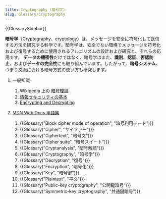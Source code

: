 ```yaml
---
title: Cryptography (暗号学)
slug: Glossary/Cryptography
---
```


{{GlossarySidebar}}

**暗号学**（Cryptography、cryptology）は、メッセージを安全に符号化して送信する方法を研究する科学です。暗号学は、安全でない環境でメッセージを符号化および復号するために使用されるアルゴリズムの設計および研究と、それらの応用です。 **データの機密性**だけではなく、暗号学はまた、**識別**、**認証**、**否認防止**、および**データの完全性**にも取り組んでいます。したがって、**暗号システム**、つまり文脈における暗号方式の使い方も研究します。

1. 一般知識

   1. Wikipedia 上の [暗号理論](https://ja.wikipedia.org/wiki/暗号理論)
   2. [情報セキュリティの基本](/ja/docs/Web/Security/Information_Security_Basics)
   3. [Encrypting and Decrypting](/ja/docs/Archive/Security/Encryption_and_Decryption)

2. [MDN Web Docs 用語集](/ja/docs/Glossary)

   1. {{Glossary("Block cipher mode of operation", "暗号利用モード")}}
   2. {{Glossary("Cipher", "サイファー")}}
   3. {{Glossary("Ciphertext", "暗号文")}}
   4. {{Glossary("Cipher suite", "暗号スイート")}}
   5. {{Glossary("Cryptanalysis", "暗号解読")}}
   6. {{Glossary("Cryptography", "暗号学")}}
   7. {{Glossary("Decryption", "復号")}}
   8. {{Glossary("Encryption", "暗号化")}}
   9. {{Glossary("Key", "暗号鍵")}}
   10. {{Glossary("Plaintext", "平文")}}
   11. {{Glossary("Public-key cryptography", "公開鍵暗号")}}
   12. {{Glossary("Symmetric-key cryptography", "共通鍵暗号")}}
